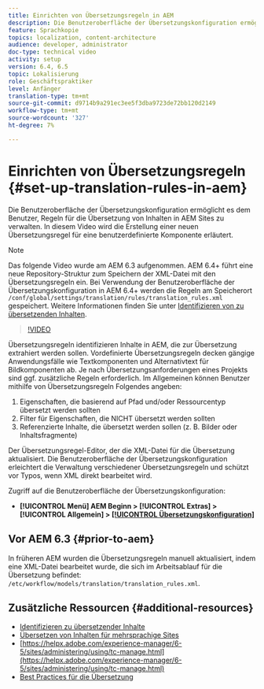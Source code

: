```yaml
---
title: Einrichten von Übersetzungsregeln in AEM
description: Die Benutzeroberfläche der Übersetzungskonfiguration ermöglicht es dem Benutzer, Regeln für die Übersetzung von Inhalten in AEM Sites zu verwalten. In diesem Video wird die Erstellung einer neuen Übersetzungsregel für eine benutzerdefinierte Komponente erläutert.
feature: Sprachkopie
topics: localization, content-architecture
audience: developer, administrator
doc-type: technical video
activity: setup
version: 6.4, 6.5
topic: Lokalisierung
role: Geschäftspraktiker
level: Anfänger
translation-type: tm+mt
source-git-commit: d9714b9a291ec3ee5f3dba9723de72bb120d2149
workflow-type: tm+mt
source-wordcount: '327'
ht-degree: 7%

---
```



# Einrichten von Übersetzungsregeln {#set-up-translation-rules-in-aem}

Die Benutzeroberfläche der Übersetzungskonfiguration ermöglicht es dem Benutzer, Regeln für die Übersetzung von Inhalten in AEM Sites zu verwalten. In diesem Video wird die Erstellung einer neuen Übersetzungsregel für eine benutzerdefinierte Komponente erläutert.

>[!NOTE]
>
> Das folgende Video wurde am AEM 6.3 aufgenommen. AEM 6.4+ führt eine neue Repository-Struktur zum Speichern der XML-Datei mit den Übersetzungsregeln ein. Bei Verwendung der Benutzeroberfläche der Übersetzungskonfiguration in AEM 6.4+ werden die Regeln am Speicherort `/conf/global/settings/translation/rules/translation_rules.xml` gespeichert. Weitere Informationen finden Sie unter [Identifizieren von zu übersetzenden Inhalten](https://helpx.adobe.com/experience-manager/6-5/sites/administering/using/tc-rules.html).

>[!VIDEO](https://video.tv.adobe.com/v/18135/?quality=9&learn=on)

Übersetzungsregeln identifizieren Inhalte in AEM, die zur Übersetzung extrahiert werden sollen. Vordefinierte Übersetzungsregeln decken gängige Anwendungsfälle wie Textkomponenten und Alternativtext für Bildkomponenten ab. Je nach Übersetzungsanforderungen eines Projekts sind ggf. zusätzliche Regeln erforderlich. Im Allgemeinen können Benutzer mithilfe von Übersetzungsregeln Folgendes angeben:

1. Eigenschaften, die basierend auf Pfad und/oder Ressourcentyp übersetzt werden sollten
2. Filter für Eigenschaften, die NICHT übersetzt werden sollten
3. Referenzierte Inhalte, die übersetzt werden sollen (z. B. Bilder oder Inhaltsfragmente)

Der Übersetzungsregel-Editor, der die XML-Datei für die Übersetzung aktualisiert. Die Benutzeroberfläche der Übersetzungskonfiguration erleichtert die Verwaltung verschiedener Übersetzungsregeln und schützt vor Typos, wenn XML direkt bearbeitet wird.

Zugriff auf die Benutzeroberfläche der Übersetzungskonfiguration:

* **[!UICONTROL Menü]  AEM Beginn >  [!UICONTROL Extras]  >  [!UICONTROL Allgemein] >  [[!UICONTROL Übersetzungskonfiguration]](http://localhost:4502/libs/cq/translation/translationrules/contexts.html)**

## Vor AEM 6.3 {#prior-to-aem}

In früheren AEM wurden die Übersetzungsregeln manuell aktualisiert, indem eine XML-Datei bearbeitet wurde, die sich im Arbeitsablauf für die Übersetzung befindet: `/etc/workflow/models/translation/translation_rules.xml`.

## Zusätzliche Ressourcen {#additional-resources}

* [Identifizieren zu übersetzender Inhalte](https://helpx.adobe.com/experience-manager/6-5/sites/administering/using/tc-rules.html)
* [Übersetzen von Inhalten für mehrsprachige Sites](https://helpx.adobe.com/experience-manager/6-5/sites/administering/using/translation.html)
* [https://helpx.adobe.com/experience-manager/6-5/sites/administering/using/tc-manage.html](https://helpx.adobe.com/experience-manager/6-5/sites/administering/using/tc-manage.html)
* [Best Practices für die Übersetzung](https://helpx.adobe.com/experience-manager/6-5/sites/administering/using/tc-bp.html)
